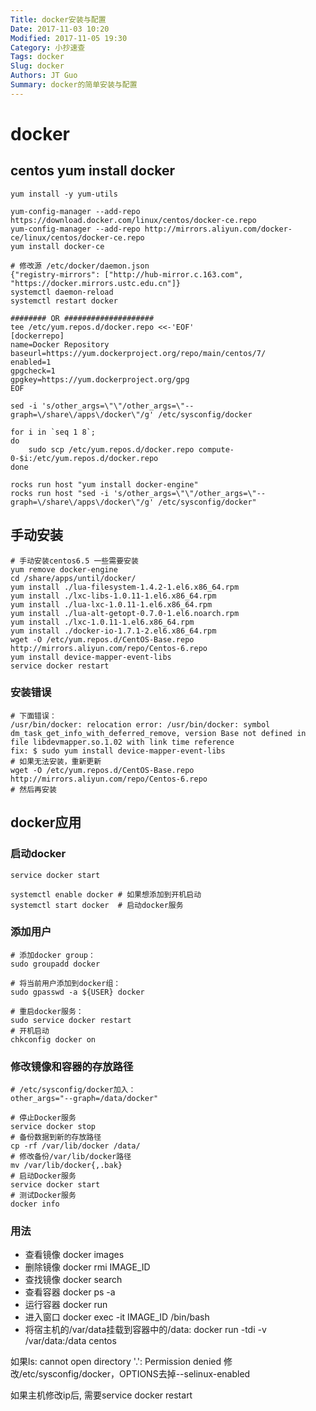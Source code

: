 ```yaml
---
Title: docker安装与配置
Date: 2017-11-03 10:20
Modified: 2017-11-05 19:30
Category: 小抄速查
Tags: docker
Slug: docker
Authors: JT Guo
Summary: docker的简单安装与配置
---
```

# docker

## centos yum install docker

```shell
yum install -y yum-utils

yum-config-manager --add-repo https://download.docker.com/linux/centos/docker-ce.repo
yum-config-manager --add-repo http://mirrors.aliyun.com/docker-ce/linux/centos/docker-ce.repo
yum install docker-ce

# 修改源 /etc/docker/daemon.json
{"registry-mirrors": ["http://hub-mirror.c.163.com", "https://docker.mirrors.ustc.edu.cn"]}
systemctl daemon-reload
systemctl restart docker

######## OR ####################
tee /etc/yum.repos.d/docker.repo <<-'EOF'
[dockerrepo]
name=Docker Repository
baseurl=https://yum.dockerproject.org/repo/main/centos/7/
enabled=1
gpgcheck=1
gpgkey=https://yum.dockerproject.org/gpg
EOF

sed -i 's/other_args=\"\"/other_args=\"--graph=\/share\/apps\/docker\"/g' /etc/sysconfig/docker

for i in `seq 1 8`;
do
    sudo scp /etc/yum.repos.d/docker.repo compute-0-$i:/etc/yum.repos.d/docker.repo
done

rocks run host "yum install docker-engine"
rocks run host "sed -i 's/other_args=\"\"/other_args=\"--graph=\/share\/apps\/docker\"/g' /etc/sysconfig/docker"

```

<!--more-->

## 手动安装

```shell
# 手动安装centos6.5 一些需要安装
yum remove docker-engine
cd /share/apps/until/docker/
yum install ./lua-filesystem-1.4.2-1.el6.x86_64.rpm
yum install ./lxc-libs-1.0.11-1.el6.x86_64.rpm
yum install ./lua-lxc-1.0.11-1.el6.x86_64.rpm
yum install ./lua-alt-getopt-0.7.0-1.el6.noarch.rpm
yum install ./lxc-1.0.11-1.el6.x86_64.rpm
yum install ./docker-io-1.7.1-2.el6.x86_64.rpm
wget -O /etc/yum.repos.d/CentOS-Base.repo http://mirrors.aliyun.com/repo/Centos-6.repo
yum install device-mapper-event-libs
service docker restart
```

### 安装错误

```shell
# 下面错误：
/usr/bin/docker: relocation error: /usr/bin/docker: symbol dm_task_get_info_with_deferred_remove, version Base not defined in file libdevmapper.so.1.02 with link time reference
fix: $ sudo yum install device-mapper-event-libs
# 如果无法安装，重新更新
wget -O /etc/yum.repos.d/CentOS-Base.repo http://mirrors.aliyun.com/repo/Centos-6.repo
# 然后再安装
```

## docker应用

### 启动docker

```shell
service docker start

systemctl enable docker # 如果想添加到开机启动
systemctl start docker  # 启动docker服务
```

### 添加用户

```shell
# 添加docker group：
sudo groupadd docker

# 将当前用户添加到docker组：
sudo gpasswd -a ${USER} docker

# 重启docker服务：
sudo service docker restart
# 开机启动
chkconfig docker on
```

### 修改镜像和容器的存放路径

```shell
# /etc/sysconfig/docker加入：
other_args="--graph=/data/docker"

# 停止Docker服务
service docker stop
# 备份数据到新的存放路径
cp -rf /var/lib/docker /data/
# 修改备份/var/lib/docker路径
mv /var/lib/docker{,.bak}
# 启动Docker服务
service docker start
# 测试Docker服务
docker info
```

### 用法

+ 查看镜像 docker images
+ 删除镜像 docker rmi IMAGE_ID
+ 查找镜像 docker search
+ 查看容器 docker ps -a
+ 运行容器 docker run
+ 进入窗口 docker exec -it IMAGE_ID /bin/bash
+ 将宿主机的/var/data挂载到容器中的/data: docker run -tdi -v /var/data:/data centos

如果ls: cannot open directory '.': Permission denied
修改/etc/sysconfig/docker，OPTIONS去掉--selinux-enabled

如果主机修改ip后, 需要service docker restart
